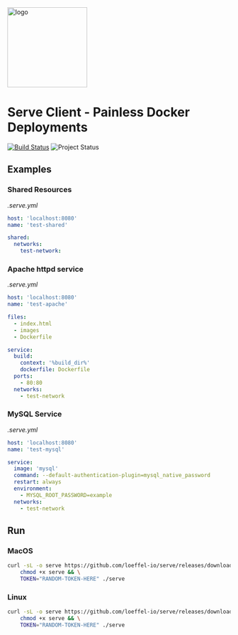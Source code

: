 <img width="180" src="https://raw.githubusercontent.com/loeffel-io/serve-server/master/serve-logo.png" alt="logo">

# Serve Client - Painless Docker Deployments

[![Build Status](https://travis-ci.com/loeffel-io/serve-server.svg?token=diwUYjrdo8kHiwiMCFuq&branch=master)](https://travis-ci.com/loeffel-io/serve-server)
![Project Status](https://www.repostatus.org/badges/latest/wip.svg)

## Examples

### Shared Resources
*.serve.yml*

```yaml
host: 'localhost:8080'
name: 'test-shared'

shared:
  networks:
    test-network:
```

### Apache httpd service
*.serve.yml*

```yaml
host: 'localhost:8080'
name: 'test-apache'

files:
  - index.html
  - images
  - Dockerfile

service:
  build:
    context: '%build_dir%'
    dockerfile: Dockerfile
  ports:
    - 80:80
  networks:
    - test-network
```

### MySQL Service
*.serve.yml*

```yaml
host: 'localhost:8080'
name: 'test-mysql'

service:
  image: 'mysql'
  command: --default-authentication-plugin=mysql_native_password
  restart: always
  environment:
    - MYSQL_ROOT_PASSWORD=example
  networks:
    - test-network
```

## Run

### MacOS

```bash
curl -sL -o serve https://github.com/loeffel-io/serve/releases/download/v0.2.0/serve-darwin && \
    chmod +x serve && \
    TOKEN="RANDOM-TOKEN-HERE" ./serve
```

### Linux

```bash
curl -sL -o serve https://github.com/loeffel-io/serve/releases/download/v0.2.0/serve-linux && \
    chmod +x serve && \
    TOKEN="RANDOM-TOKEN-HERE" ./serve
```